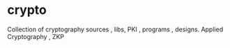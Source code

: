 # crypto
Collection of cryptography sources , libs,  PKI , programs , designs.
Applied Cryptography , ZKP 
